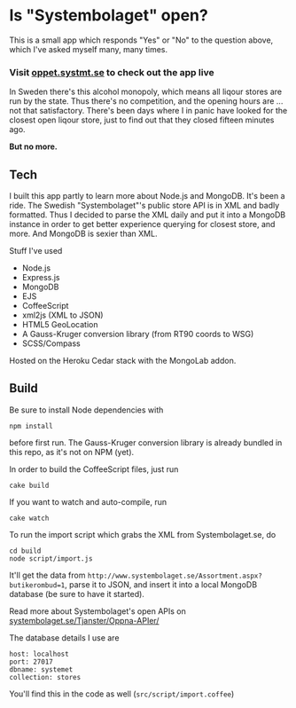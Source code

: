 # Is "Systembolaget" open?

This is a small app which responds "Yes" or "No" to the question above, which I've asked myself many, many times.

### Visit [oppet.systmt.se](http://oppet.systmt.se) to check out the app live

In Sweden there's this alcohol monopoly, which means all liqour stores are run by the state. 
Thus there's no competition, and the opening hours are ... not that satisfactory. There's been days where I in panic
have looked for the closest open liqour store, just to find out that they closed fifteen minutes ago. 

**But no more.**

## Tech

I built this app partly to learn more about Node.js and MongoDB. It's been a ride. The Swedish "Systembolaget"'s 
public store API is in XML and badly formatted. Thus I decided to parse the XML daily and put it into a MongoDB
instance in order to get better experience querying for closest store, and more. And MongoDB is sexier than XML.

Stuff I've used

- Node.js
- Express.js
- MongoDB
- EJS
- CoffeeScript
- xml2js (XML to JSON)
- HTML5 GeoLocation
- A Gauss-Kruger conversion library (from RT90 coords to WSG)
- SCSS/Compass

Hosted on the Heroku Cedar stack with the MongoLab addon.

## Build

Be sure to install Node dependencies with

    npm install

before first run. The Gauss-Kruger conversion library is already bundled in this repo, as it's not on
NPM (yet).

In order to build the CoffeeScript files, just run

    cake build

If you want to watch and auto-compile, run

    cake watch

To run the import script which grabs the XML from Systembolaget.se, do

    cd build
    node script/import.js

It'll get the data from `http://www.systembolaget.se/Assortment.aspx?butikerombud=1`, parse it to JSON, and insert it
into a local MongoDB database (be sure to have it started).

Read more about Systembolaget's open APIs on 
[systembolaget.se/Tjanster/Oppna-APIer/](http://www.systembolaget.se/Tjanster/Oppna-APIer/)

The database details I use are

    host: localhost
    port: 27017
    dbname: systemet
    collection: stores

You'll find this in the code as well (`src/script/import.coffee`)